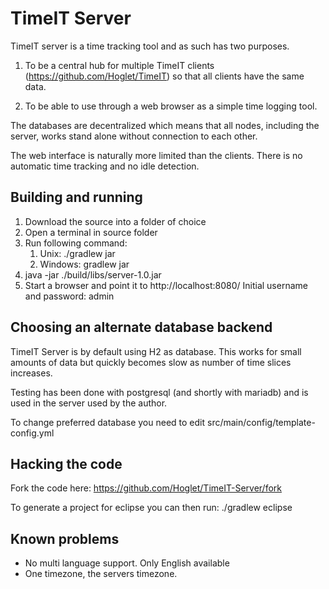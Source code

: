# TimeIT Server
TimeIT server is a time tracking tool and as such has two purposes.

1. To be a central hub for multiple TimeIT clients
(https://github.com/Hoglet/TimeIT) so that all clients have the
same data.

2. To be able to use through a web browser as a simple time logging
tool.

The databases are decentralized which means that all nodes, including the
server, works stand alone without connection to each other.

The web interface is naturally more limited than the clients. There is no
automatic time tracking and no idle detection.

## Building and running
1. Download the source into a folder of choice
2. Open a terminal in source folder
3. Run following command:
   1. Unix: ./gradlew jar
   2. Windows: gradlew jar
4. java -jar ./build/libs/server-1.0.jar
5. Start a browser and point it to http://localhost:8080/
   Initial username and password: admin

## Choosing an alternate database backend
TimeIT Server is by default using H2 as database. This works for small amounts
of data but quickly becomes slow as number of time slices increases.

Testing has been done with postgresql (and shortly with mariadb) and is used in
the server used by the author.

To change preferred database you need to edit src/main/config/template-config.yml

## Hacking the code
Fork the code here:
https://github.com/Hoglet/TimeIT-Server/fork

To generate a project for eclipse you can then run:
./gradlew eclipse

## Known problems
* No multi language support. Only English available
* One timezone, the servers timezone.
